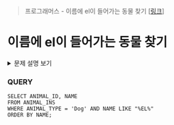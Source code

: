 > 프로그래머스 - 이름에 el이 들어가는 동물 찾기 [[링크](https://school.programmers.co.kr/learn/courses/30/lessons/59047)]

# 이름에 el이 들어가는 동물 찾기

<details markdown ="1">
<summary>문제 설명 보기</summary>
<img src="https://user-images.githubusercontent.com/86038910/186198605-b001ebaa-673b-4d93-818f-d2907ada013d.png">
<img src="https://user-images.githubusercontent.com/86038910/186198744-f695ad9b-d020-4b3a-b619-a68a38f2b062.png">
</details>

### QUERY
```MYSQL
SELECT ANIMAL_ID, NAME 
FROM ANIMAL_INS
WHERE ANIMAL_TYPE = 'Dog' AND NAME LIKE "%EL%"
ORDER BY NAME;
```
